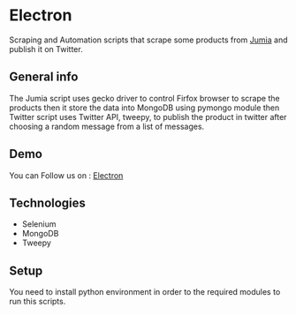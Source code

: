 # Electron
Scraping and Automation scripts that scrape some products from <a href="https://www.jumia.com.eg/ar/">Jumia</a> and publish it on Twitter.

## General info
The Jumia script uses gecko driver to control Firfox browser to scrape the products then it store the data into MongoDB using pymongo module then Twitter script uses Twitter API, tweepy, to publish the product in twitter after choosing a random message from a list of messages.

## Demo
You can Follow us on : <a href="https://twitter.com/Electro54373948">Electron</a>

## Technologies
* Selenium
* MongoDB
* Tweepy

## Setup
You need to install python environment in order to the required modules to run this scripts.
